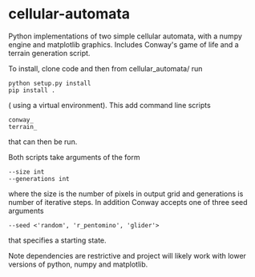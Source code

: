 # cellular-automata
Python implementations of two simple cellular automata, with a numpy engine and matplotlib graphics.
Includes Conway's game of life and a terrain generation script.

To install, clone code and then from cellular_automata/ run 
```
python setup.py install
pip install .
``` 
( using a virtual environment). This add command line scripts
```
conway_
terrain_
```
that can then be run.

Both scripts take arguments of the form
```
--size int
--generations int
```
where the size is the number of pixels in output grid and generations is number of iterative steps.
In addition Conway accepts one of three seed arguments
```
--seed <'random', 'r_pentomino', 'glider'> 
```
that specifies a starting state.

Note dependencies are restrictive and project will likely work with lower versions of
python, numpy and matplotlib.
